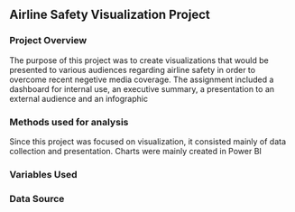 ## Airline Safety Visualization Project

### Project Overview
The purpose of this project was to create visualizations that would be presented to various audiences regarding airline safety in order to overcome recent negetive media coverage.  The assignment included a dashboard for internal use, an executive summary, a presentation to an external audience and an infographic

### Methods used for analysis
Since this project was focused on visualization, it consisted mainly of data collection and presentation.  Charts were mainly created in Power BI

### Variables Used


### Data Source
